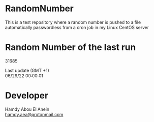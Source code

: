 # RandomNumber    
This is a test repository where a random number is pushed to a file automatically passwordless from a cron job in my Linux CentOS server    
# Random Number of the last run   
31685
      
Last update (GMT +1)    
06/29/22 00:00:01
# Developer    
Hamdy Abou El Anein   
hamdy.aea@protonmail.com
